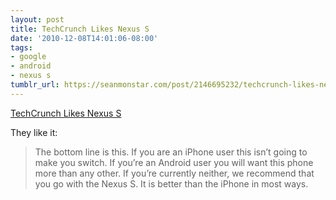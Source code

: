 ```yaml
---
layout: post
title: TechCrunch Likes Nexus S
date: '2010-12-08T14:01:06-08:00'
tags:
- google
- android
- nexus s
tumblr_url: https://seanmonstar.com/post/2146695232/techcrunch-likes-nexus-s
---
```

[TechCrunch Likes Nexus S](http://techcrunch.com/2010/12/06/google-nexus-s-review/)  

They like it:

> The bottom line is this. If you are an iPhone user this isn’t going to make you switch. If you’re an Android user you will want this phone more than any other. If you’re currently neither, we recommend that you go with the Nexus S. It is better than the iPhone in most ways.

